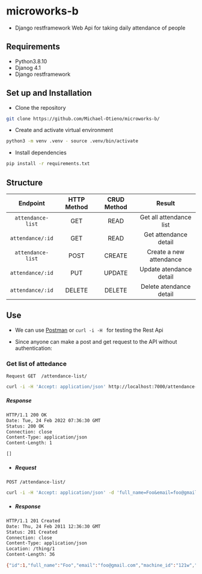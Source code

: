 # microworks-b
- Django restframework Web Api for taking daily attendance of people

## Requirements

- Python3.8.10
- Djanog 4.1
- Django restframework

## Set up and Installation
- Clone the repository
```bash
git clone https://github.com/Michael-Otieno/microworks-b/
```
 - Create and activate virtual environment
 ```bash
 python3 -m venv .venv - source .venv/bin/activate  
 ```
 - Install dependencies
  ```bash
pip install -r requirements.txt 
 ```
 ## Structure
 | Endpoint | HTTP Method   | CRUD Method  | Result |
| :---:   | :---: | :---: |:---: |
| `attendance-list` | GET   | READ  |Get all attendance list  |
| `attendance/:id` | GET   | READ  |Get attendance detail  |
| `attendance-list` | POST  | CREATE  |Create a new attendance  |
| `attendance/:id` | PUT   | UPDATE  |Update atendance detail  |
| `attendance/:id` | DELETE  | DELETE |Delete atendance detail  |

## Use
- We can use [Postman](https://www.postman.com/) or `curl -i -H ` for testing the Rest Api
 
- Since anyone can make a post and get request to the API without authentication:
### Get list of attedance
 `Request GET  /attendance-list/`
 ```bash
 curl -i -H 'Accept: application/json' http://localhost:7000/attendance-list//
 ```

##### Response
```bash 
HTTP/1.1 200 OK
Date: Tue, 24 Feb 2022 07:36:30 GMT
Status: 200 OK
Connection: close
Content-Type: application/json
Content-Length: 1

[]

 ```
 
- ##### Request
 `POST /attendance-list/`
 ```bash
 curl -i -H 'Accept: application/json' -d 'full_name=Foo&email=foo@gmail.com&machine_id=121w&availability=Present' http://localhost:7000/attendance-list/
 ```

- ##### Response
```bash 
HTTP/1.1 201 Created
Date: Thu, 24 Feb 2011 12:36:30 GMT
Status: 201 Created
Connection: close
Content-Type: application/json
Location: /thing/1
Content-Length: 36

{"id":1,"full_name":"Foo","email":"foo@gmail.com","machine_id":"121w","availability":"Present"}

 ```
 
